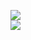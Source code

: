 [![](https://img.shields.io/badge/Made%20With-Github%20Spray-lightgrey.svg?style=for-the-badge&logo=github)](https://github.com/Annihil/github-spray#22161)  
[![](https://i.imgur.com/2DrTn0Z.gif)](https://github.com/Annihil/github-spray)